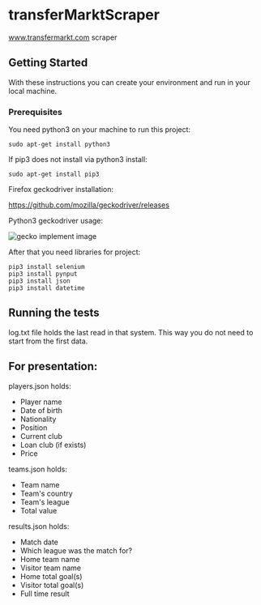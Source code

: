 # transferMarktScraper

www.transfermarkt.com scraper

## Getting Started

With these instructions you can create your environment and run in your local machine.

### Prerequisites

You need python3 on your machine to run this project:

```
sudo apt-get install python3
```

If pip3 does not install via python3 install:

```
sudo apt-get install pip3
``` 

Firefox geckodriver installation:

https://github.com/mozilla/geckodriver/releases

Python3 geckodriver usage:

![gecko implement image](http://prntscr.com/k5k82j)

After that you need libraries for project:

```
pip3 install selenium
pip3 install pynput
pip3 install json
pip3 install datetime
```

## Running the tests

log.txt file holds the last read in that system. This way you do not need to start from the first data.

## For presentation: 

players.json holds:

* Player name
* Date of birth
* Nationality
* Position
* Current club
* Loan club (if exists)
* Price

teams.json holds:

* Team name
* Team's country
* Team's league
* Total value

results.json holds:

* Match date
* Which league was the match for?
* Home team name
* Visitor team name
* Home total goal(s)
* Visitor total goal(s)
* Full time result




  
